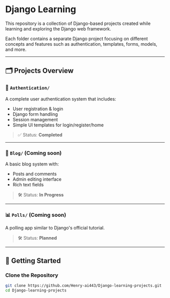 # Django Learning

This repository is a collection of Django-based projects created while learning and exploring the Django web framework.

Each folder contains a separate Django project focusing on different concepts and features such as authentication, templates, forms, models, and more.

---

## 🗂️ Projects Overview

### 🔐 `Authentication/`
A complete user authentication system that includes:
- User registration & login
- Django form handling
- Session management
- Simple UI templates for login/register/home

> ✅ Status: **Completed**

---

### 📝 `Blog/` (Coming soon)
A basic blog system with:
- Posts and comments
- Admin editing interface
- Rich text fields

> 🛠 Status: **In Progress**

---

### 📊 `Polls/` (Coming soon)
A polling app similar to Django's official tutorial.

> 🛠 Status: **Planned**

---

## 🔧 Getting Started

### Clone the Repository

```bash
git clone https://github.com/Henry-ai443/Django-learning-projects.git
cd Django-learning-projects
